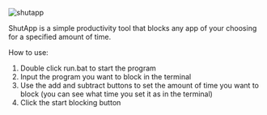 ![shutapp](https://github.com/Haj02/ShutApp/assets/89282320/9c0e1777-d87e-4c38-aea7-bb00803d1838)

ShutApp is a simple productivity tool that blocks any app of your choosing for a specified amount of time.

How to use:
1. Double click run.bat to start the program
2. Input the program you want to block in the terminal
3. Use the add and subtract buttons to set the amount of time you want to block (you can see what time you set it as in the terminal)
4. Click the start blocking button
